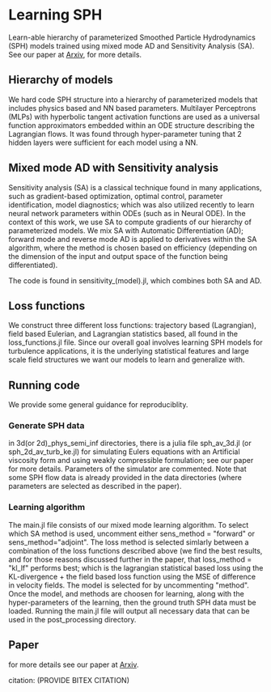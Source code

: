 # Learning SPH
Learn-able hierarchy of parameterized Smoothed Particle Hydrodynamics (SPH) models trained using mixed mode AD and Sensitivity Analysis (SA). See our paper at [Arxiv](https://arxiv.org/pdf/2110.13311.pdf), for more details. 

## Hierarchy of models

We hard code SPH structure into a hierarchy of parameterized models that includes physics based and NN based parameters. Multilayer Perceptrons (MLPs) with hyperbolic tangent activation functions are used as a universal function approximators embedded within an ODE structure describing the Lagrangian flows. It was found through hyper-parameter tuning that 2 hidden layers were sufficient for each model using a NN. 

## Mixed mode AD with Sensitivity analysis
Sensitivity analysis (SA) is a classical technique found in many applications, such as gradient-based optimization, optimal control, parameter identification, model diagnostics; which was also utilized recently to  learn neural network parameters within ODEs (such as in Neural ODE). In the context of this work, we use SA to compute gradients of our hierarchy of parameterized models. We mix SA with Automatic Differentiation (AD);  forward mode and reverse mode AD is applied to derivatives within the SA algorithm, where the method is chosen based on efficiency (depending on the dimension of the input and output space of the function being differentiated).

The code is found in sensitivity_(model).jl, which combines both SA and AD. 

## Loss functions
We construct three different loss functions: trajectory based (Lagrangian), field based Eulerian, and Lagrangian statistics based, all found in the loss_functions.jl file. Since our overall goal involves learning SPH models for turbulence applications, it is the underlying statistical features and large scale field structures we want our models to learn and generalize with.


## Running code
We provide some general guidance for reproduciblity.


### Generate SPH data
in 3d(or 2d)_phys_semi_inf directories, there is a julia file sph_av_3d.jl (or sph_2d_av_turb_ke.jl) for simulating Eulers equations with an Artificial viscosity form and using weakly compressible formulation; see our paper for more details. Parameters of the simulator are commented. Note that some SPH flow data is already provided in the data directories (where parameters are selected as described in the paper). 

### Learning algorithm
The main.jl file consists of our mixed mode learning algorithm. To select which SA method is used, uncomment either sens_method = "forward" or sens_method="adjoint". The loss method is selected simlarly between a combination of the loss functions described above (we find the best results, and for those reasons discussed further in the paper, that loss_method = "kl_lf" performs best; which is the lagrangian statistical based loss using the KL-divergence + the field based loss function using the MSE of difference in velocity fields. The model is selected for by uncommenting "method". Once the model, and methods are choosen for learning, along with the hyper-parameters of the learning, then the ground truth SPH data must be loaded. Running the main.jl file will output all necessary data that can be used in the post_processing directory.

## Paper

for more details see our paper at [Arxiv](https://arxiv.org/pdf/2110.13311.pdf).

citation:
(PROVIDE BITEX CITATION)

